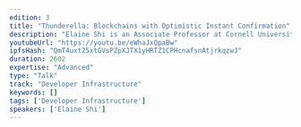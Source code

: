 ```yaml
---
edition: 3
title: "Thunderella: Blockchains with Optimistic Instant Confirmation"
description: "Elaine Shi is an Associate Professor at Cornell University. Elaine’s research creates platforms and tools that aids non-expert programmers in creating systems that are “secure by design” and “secure by default”."
youtubeUrl: "https://youtu.be/eWhaJxQpaBw"
ipfsHash: "QmT4uxt25xtGVsPZpXJTX1yHRTZ1CPHcnafsnAtjrkqzwJ"
duration: 2602
expertise: "Advanced"
type: "Talk"
track: "Developer Infrastructure"
keywords: []
tags: ['Developer Infrastructure']
speakers: ['Elaine Shi']
---
```

